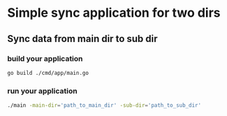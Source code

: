 # Simple sync application for two dirs
## Sync data from main dir to sub dir

### build your application
```bash
go build ./cmd/app/main.go
```
### run your application
```bash
./main -main-dir='path_to_main_dir' -sub-dir='path_to_sub_dir'
```